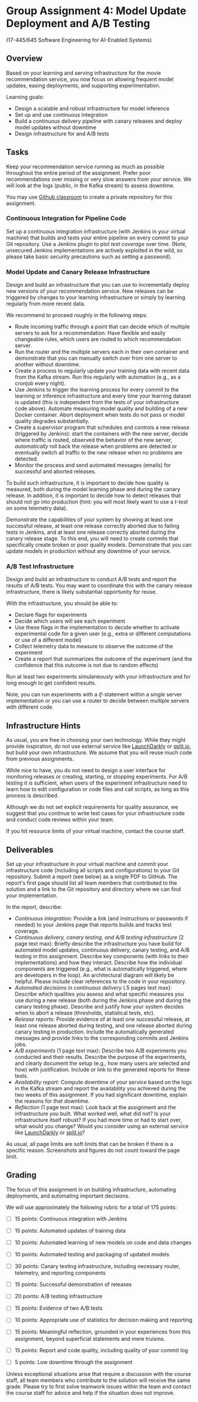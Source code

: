 # Group Assignment 4: Model Update Deployment and A/B Testing

(17-445/645 Software Engineering for AI-Enabled Systems)

## Overview

Based on your learning and serving infrastructure for the movie recommendation service,
you now focus on allowing frequent model updates, easing deployments, and 
supporting experimentation.

Learning goals:
* Design a scalable and robust infrastructure for model inference
* Set up and use continuous integration
* Build a continuous delivery pipeline with canary releases and deploy model updates without downtime
* Design infrastructure for and A/B tests 


## Tasks

Keep your recommendation service running as much as possible throughout the entire period of the assignment.
Prefer poor recommendations over missing or very slow answers from your service.
We will look at the logs (public, in the Kafka stream) to assess downtime.

You may use [Github classroom](https://classroom.github.com/g/oxo4b3bS) to
create a private repository for this assignment.


### Continuous Integration for Pipeline Code

Set up a continuous integration infrastructure (with Jenkins in your virtual machine) that
builds and tests your entire pipeline on every commit to your Git repository.
Use a Jenkins plugin to plot *test coverage* over time.
(Note, unsecured Jenkins implementations are actively exploited in the wild, so please
take basic security precautions such as setting a password).

### Model Update and Canary Release Infrastructure

Design and build an infrastructure that you can use to incrementally deploy new versions of your 
recommendation service. New releases can be triggered by changes to your learning infrastructure or simply by
learning regularly from more recent data.

We recommend to proceed roughly in the following steps:
* Route incoming traffic through a point that can decide which of multiple servers to ask for a recommendation. Have flexible and easily changeable rules, which users are routed to which recommendation server.
* Run the router and the multiple servers each in their own container and demonstrate that you can manually switch over from one server to another without downtime.
* Create a process to regularly update your training data with recent data from the Kafka stream. Run this regularly with automation (e.g., as a cronjob every night).
* Use Jenkins to trigger the learning process for every commit to the learning or inference infrastructure and every time your learning dataset is updated (this is independent from the tests of your infrastructure code above). Automate measuring model quality and building of a new Docker container. Abort deployment when tests do not pass or model quality degrades substantially.
* Create a supervisor program that schedules and controls a new release (triggered by Jenkins): start the containers with the new server, decide where traffic is routed, observed the behavior of the new server, *automatically* roll back the release when problems are detected or eventually switch all traffic to the new release when no problems are detected.
* Monitor the process and send automated messages (emails) for successful and aborted releases.

To build such infrastructure, it is important to decide how quality is measured, both during the model learning phase and during the canary release.
In addition, it is important to decide how to detect releases that should not go into production (hint: you will most likely want to use a *t-test*
on some telemetry data).


Demonstrate the capabilities of your system by showing at least one successful release, at least one release correctly aborted due to failing tests in Jenkins, and at least one release correctly aborted during the canary release stage. To this end, you will need to create commits that specifically create broken or poor quality models. Demonstrate that you can update models in production without any downtime of your service.


### A/B Test Infrastructure

Design and build an infrastructure to conduct A/B tests and report the results of A/B tests.
You may want to coordinate this with the canary release infrastructure, there is likely
substantial opportunity for reuse.

With the infrastructure, you should be able to:
* Declare flags for experiments
* Decide which users will see each experiment
* Use these flags in the implementation to decide whether to activate experimental code for a given user (e.g., extra or different computations or use of a different model)
* Collect telemetry data to measure to observe the outcome of the experiment
* Create a report that summarizes the outcome of the experiment (and the confidence that this outcome is not due to random effects)


Run at least two experiments simulaneously with your infrastructure and for long enough to get confident results.

Note, you can run experiments with a *if*-statement within a single server implementation or you can use a router to decide between multiple servers with different code.


## Infrastructure Hints

As usual, you are free in choosing your own technology. 
While they might provide inspiration, do not use external service like [LaunchDarkly](https://launchdarkly.com/) or [split.io](https://www.split.io/),
but build your own infrastructure.
We assume that you will reuse much code from previous assignments.

While nice to have, you do not need to design a user interface for monitoring releases or creating, starting, or stopping experiments.
For A/B testing it is sufficient, when users of the experiment infrastructure need to learn how to edit configuration or code files and call scripts, as long as this process is described.


Although we do not set explicit requirements for quality assurance,
we suggest that you continue to write test cases for your infrastructure code
and conduct code reviews within your team.

If you hit resource limits of your virtual machine, contact the course staff.



## Deliverables

Set up your infrastructure in your virtual machine and commit your infrastructure code (including all scripts and configurations) to your Git repository. 
Submit a report (see below) as a single PDF to GitHub.
The report's first page should list all team members that contributed to the solution
and a link to the Git repository and directory where we can find your implementation.

In the report, describe:
* *Continuous integration*: Provide a link (and instructions or passwords if needed) to your Jenkins page that reports builds and tracks test coverage.
* *Continuous delivery, canary testing, and A/B testing infrastructure* (2 page text max): Briefly describe the infrastructure you have build for automated model updates, continuous delivery, canary testing, and A/B testing in this assignment. Describe key components (with links to their implementations) and how they interact. Describe how the individual components are triggered (e.g., what is automatically triggered, where are developers in the loop). An architectural diagram will likely be helpful. Please include clear references to the code in your repository.
* *Automated decisions in continuous delivery* (.5 pages text max): Describe which qualities you assess and what specific measures you use during a new release (both during the Jenkins phase and during the canary testing phase). Describe and justify how your system decides when to abort a release (thresholds, statistical tests, etc).
* *Release reports*: Provide evidence of at least one successful release, at least one release aborted during testing, and one release aborted during canary testing in production. Include the automatically generated messages and provide links to the corresponding commits and Jenkins jobs.
* *A/B experiments* (1 page text max): Describe two A/B experiments you conducted and their results. Describe the purpose of the experiments, and clearly document the setup (e.g., how many users are selected and how) with justification. Include or link to the generated reports for these tests.
* *Availability report*: Compute downtime of your service based on the logs in the Kafka stream and report the availability you achieved during the two weeks of this assignment. If you had significant downtime, explain the reasons for that downtime.
* *Reflection* (1 page text max): Look back at the assignment and the infrastructure you built. What worked well, what did not? Is your infrastructure itself robust? If you had more time or had to start over, what would you change? Would you consider using an external service like [LaunchDarkly](https://launchdarkly.com/) or [split.io](https://www.split.io/)?

As usual, all page limits are soft limits that can be broken if there is a specific reason. Screenshots and figures do not count toward the page limit.



## Grading

The focus of this assignment in on building infrastructure, automating deployments, and automating important decisions.

We will use approximately the following rubric for a total of 175 points:
 - [ ] 15 points: Continuous integration with Jenkins
 - [ ] 15 points: Automated updates of training data
 - [ ] 10 points: Automated learning of new models on code and data changes
 - [ ] 10 points: Automated testing and packaging of updated models
 - [ ] 30 points: Canary testing infrastructure, including necessary router, telemetry, and reporting components
 - [ ] 15 points: Successful demonstration of releases
 - [ ] 20 points: A/B testing infrastructure
 - [ ] 15 points: Evidence of two A/B tests
 - [ ] 10 points: Appropriate use of statistics for decision making and reporting
 - [ ] 15 points: Meaningful reflection, grounded in your experiences from this assignment, beyond superficial statements and mere truisms.
 - [ ] 15 points: Report and code quality, including quality of your commit log
 - [ ] 5 points: Low downtime through the assignment


Unless exceptional situations arise that require a discussion with the course staff, all team members who contribute to the solution will receive the same grade. Please try to first solve teamwork issues within the team and contact the course staff for advice and help if the situation does not improve.
